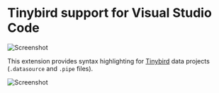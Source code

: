 # Tinybird support for Visual Studio Code

![Screenshot](https://github.com/tinybirdco/vscode-tinybird-support/raw/main/images/banner.png)

This extension provides syntax highlighting for [Tinybird](https://tinybird.co) data projects (`.datasource` and `.pipe` files).

![Screenshot](https://github.com/tinybirdco/vscode-tinybird-support/raw/main/images/screenshot.jpg)
